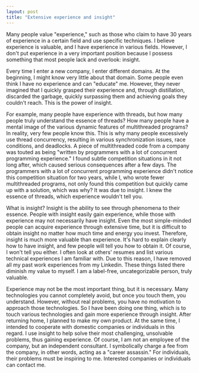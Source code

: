 ```yaml
---
layout: post
title: "Extensive experience and insight"
---
```



Many people value "experience," such as those who claim to have 30 years of experience in a certain field and use specific techniques. I believe experience is valuable, and I have experience in various fields. However, I don't put experience in a very important position because I possess something that most people lack and overlook: insight.

Every time I enter a new company, I enter different domains. At the beginning, I might know very little about that domain. Some people even think I have no experience and can "educate" me. However, they never imagined that I quickly grasped their experience and, through distillation, discarded the garbage, quickly surpassing them and achieving goals they couldn't reach. This is the power of insight.

For example, many people have experience with threads, but how many people truly understand the essence of threads? How many people have a mental image of the various dynamic features of multithreaded programs? In reality, very few people know this. This is why many people excessively use thread concurrency, resulting in various synchronization issues, race conditions, and deadlocks. A piece of multithreaded code from a company was touted as being "written by programmers with a lot of concurrent programming experience." I found subtle competition situations in it not long after, which caused serious consequences after a few days. The programmers with a lot of concurrent programming experience didn't notice this competition situation for two years, while I, who wrote fewer multithreaded programs, not only found this competition but quickly came up with a solution, which was why? It was due to insight. I knew the essence of threads, which experience wouldn't tell you.

What is insight? Insight is the ability to see through phenomena to their essence. People with insight easily gain experience, while those with experience may not necessarily have insight. Even the most simple-minded people can acquire experience through extensive time, but it is difficult to obtain insight no matter how much time and energy you invest. Therefore, insight is much more valuable than experience. It's hard to explain clearly how to have insight, and few people will tell you how to obtain it. Of course, I won't tell you either. I often look at others' resumes and list various technical experiences I am familiar with. Due to this reason, I have removed all my past work experiences from my Linkedin. These things listed there diminish my value to myself. I am a label-free, uncategorizable person, truly valuable.

Experience may not be the most important thing, but it is necessary. Many technologies you cannot completely avoid, but once you touch them, you understand. However, without real problems, you have no motivation to approach those technologies. So I have been doing one thing, which is to touch various technologies and gain more experience through insight. After returning home, I planned to make my own product. At the same time, I intended to cooperate with domestic companies or individuals in this regard. I use insight to help solve their most challenging, unsolvable problems, thus gaining experience. Of course, I am not an employee of the company, but an independent consultant. I symbolically charge a fee from the company, in other words, acting as a "career assassin." For individuals, their problems must be inspiring to me. Interested companies or individuals can contact me.
